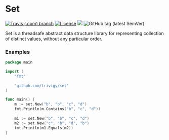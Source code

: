 # Set
[![Travis (.com) branch](https://img.shields.io/travis/com/trivigy/set/master.svg?logo=travis)](https://travis-ci.com/trivigy/set)
[![License](https://img.shields.io/badge/License-MIT-blue.svg)](LICENSE.md)
[![](https://godoc.org/github.com/trivigy/set?status.svg&style=flat)](http://godoc.org/github.com/trivigy/set)
![GitHub tag (latest SemVer)](https://img.shields.io/github/tag/trivigy/set.svg?style=flat&color=e36397&label=release)

Set is a threadsafe abstract data structure library for representing collection 
of distinct values, without any particular order.

### Examples
```go
package main

import (
	"fmt"
	
	"github.com/trivigy/set"
)

func main() {
    m := set.New("b", "b", "c", "d")
    fmt.Println(m.Contains("b", "c", "d"))
	
    m1 := set.New("b", "b", "c", "d")
    m2 := set.New("c", "b", "d", "b")
    fmt.Println(m1.Equals(m2))
}
```
